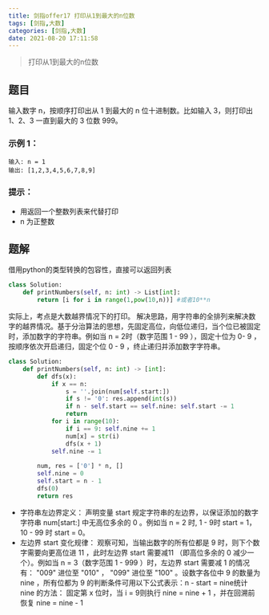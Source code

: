 ```yaml
---
title: 剑指offer17 打印从1到最大的n位数
tags: [剑指,大数]
categories: [剑指,大数]
date: 2021-08-20 17:11:58
---
```


> 打印从1到最大的n位数

## 题目

输入数字 n，按顺序打印出从 1 到最大的 n 位十进制数。比如输入 3，则打印出 1、2、3 一直到最大的 3 位数 999。

### 示例 1：

```
输入: n = 1
输出: [1,2,3,4,5,6,7,8,9]
```

### 提示：

- 用返回一个整数列表来代替打印
- n 为正整数

## 题解

借用python的类型转换的包容性，直接可以返回列表

```python
class Solution:
    def printNumbers(self, n: int) -> List[int]:
        return [i for i in range(1,pow(10,n))] #或者10**n
```
实际上，考点是大数越界情况下的打印。
解决思路，用字符串的全排列来解决数字的越界情况。基于分治算法的思想，先固定高位，向低位递归，当个位已被固定时，添加数字的字符串。例如当 n = 2时（数字范围 1 - 99 ），固定十位为 0- 9 ，按顺序依次开启递归，固定个位 0 - 9 ，终止递归并添加数字字符串。

```python
class Solution:
    def printNumbers(self, n: int) -> [int]:
        def dfs(x):
            if x == n:
                s = ''.join(num[self.start:])
                if s != '0': res.append(int(s))
                if n - self.start == self.nine: self.start -= 1
                return
            for i in range(10):
                if i == 9: self.nine += 1
                num[x] = str(i)
                dfs(x + 1)
            self.nine -= 1
        
        num, res = ['0'] * n, []
        self.nine = 0
        self.start = n - 1
        dfs(0)
        return res
```

- 字符串左边界定义： 声明变量 start 规定字符串的左边界，以保证添加的数字字符串 num[start:] 中无高位多余的 0 。例如当 n = 2 时, 1 - 9时 start = 1， 10 - 99 时 start = 0。
- 左边界 start 变化规律： 观察可知，当输出数字的所有位都是 9 时，则下个数字需要向更高位进 11 ，此时左边界 start 需要减11 （即高位多余的 0 减少一个）。例如当 n = 3（数字范围 1 - 999 ）时，左边界 start 需要减 1 的情况有： "009" 进位至 "010" ， "099" 进位至 "100" 。设数字各位中 9 的数量为 nine ，所有位都为 9 的判断条件可用以下公式表示：n - start = nine统计 nine 的方法： 固定第 x 位时，当 i = 9则执行 nine = nine + 1 ，并在回溯前恢复 nine = nine - 1

